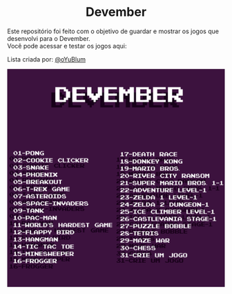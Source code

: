 <center><h1>Devember</h1></center>

Este repositório foi feito com o objetivo de guardar e mostrar os jogos que desenvolvi para o Devember. <br>
Você pode acessar e testar os jogos aqui: []()

Lista criada por: [@oYuBlum](https://twitter.com/oYuBlum/status/1333455297759891461?s=20)

![List](list.png)
